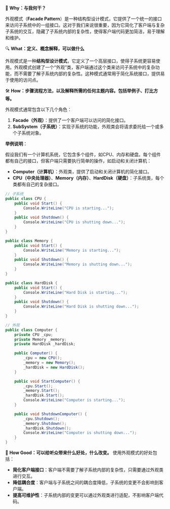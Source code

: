 ﻿🌟 **Why：与我何干？**

外观模式（**Facade Pattern**）是一种结构型设计模式，它提供了一个统一的接口来访问子系统中的一组接口。这对于我们来说很重要，因为它简化了客户端与复杂子系统的交互，隐藏了子系统内部的复杂性，使得客户端代码更加简洁，易于理解和维护。

🔍 **What：定义、概念解释，可以做什么**

外观模式是一种**结构型设计模式**，它定义了一个高层接口，使得子系统更容易使用。外观模式创建了一个“外观”类，客户端通过这个类来访问子系统中的复杂功能，而不需要了解子系统内部的复杂性。这种模式通常用于简化系统接口，提供易于使用的访问点。

🛠️ **How：步骤流程方法，以及解释所需的任何主题内容。包括举例子、打比方等。**

外观模式通常包含以下几个角色：

1. **Facade（外观）**：提供了一个客户端可以访问的简化接口。
2. **SubSystem（子系统）**：实现子系统的功能，外观类会将请求委托给一个或多个子系统对象。

**举例说明**：

假设我们有一个计算机系统，它包含多个组件，如CPU、内存和硬盘。每个组件都有自己的接口，但客户端只需要执行简单的操作，如启动和关闭计算机：

- **Computer（计算机）**：外观类，提供了启动和关闭计算机的简化接口。
- **CPU（中央处理器）**、**Memory（内存）**、**HardDisk（硬盘）**：子系统类，每个类都有自己的复杂接口。

```csharp
// 子系统
public class CPU {
    public void Start() {
        Console.WriteLine("CPU is starting...");
    }
    public void Shutdown() {
        Console.WriteLine("CPU is shutting down...");
    }
}

public class Memory {
    public void Start() {
        Console.WriteLine("Memory is starting...");
    }
    public void Shutdown() {
        Console.WriteLine("Memory is shutting down...");
    }
}

public class HardDisk {
    public void Start() {
        Console.WriteLine("Hard Disk is starting...");
    }
    public void Shutdown() {
        Console.WriteLine("Hard Disk is shutting down...");
    }
}

// 外观
public class Computer {
    private CPU _cpu;
    private Memory _memory;
    private HardDisk _hardDisk;

    public Computer() {
        _cpu = new CPU();
        _memory = new Memory();
        _hardDisk = new HardDisk();
    }

    public void StartComputer() {
        _cpu.Start();
        _memory.Start();
        _hardDisk.Start();
        Console.WriteLine("Computer is starting...");
    }

    public void ShutdownComputer() {
        _cpu.Shutdown();
        _memory.Shutdown();
        _hardDisk.Shutdown();
        Console.WriteLine("Computer is shutting down...");
    }
}
```

🎯 **How Good：可以给听众带来什么好处，什么改变。**
使用外观模式的好处包括：

- **简化客户端接口**：客户端不需要了解子系统内部的复杂性，只需要通过外观类进行交互。
- **降低耦合度**：客户端与子系统之间的耦合度降低，子系统的变更不会影响到客户端。
- **提高可维护性**：子系统内部的变更可以通过外观类进行适配，不影响客户端代码。

